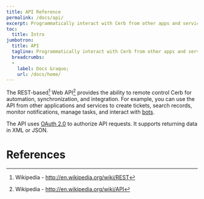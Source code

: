 ```yaml
---
title: API Reference
permalink: /docs/api/
excerpt: Programmatically interact with Cerb from other apps and services.
toc:
  title: Intro
jumbotron:
  title: API
  tagline: Programmatically interact with Cerb from other apps and services.
  breadcrumbs:
  -
    label: Docs &raquo;
    url: /docs/home/
---
```


The REST-based[^rest] Web API[^api] provides the ability to remote control Cerb for automation, synchronization, and integration. For example, you can use the API from other applications and services to create tickets, search records, monitor notifications, manage tasks, and interact with [bots](/docs/bots/).

The API uses [OAuth 2.0](/docs/api/authentication/) to authorize API requests. It supports returning data in XML or JSON.

# References

[^api]: Wikipedia - <http://en.wikipedia.org/wiki/API>
[^rest]: Wikipedia - <http://en.wikipedia.org/wiki/REST>